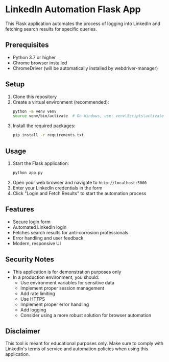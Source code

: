 # LinkedIn Automation Flask App

This Flask application automates the process of logging into LinkedIn and fetching search results for specific queries.

## Prerequisites

- Python 3.7 or higher
- Chrome browser installed
- ChromeDriver (will be automatically installed by webdriver-manager)

## Setup

1. Clone this repository
2. Create a virtual environment (recommended):
   ```bash
   python -m venv venv
   source venv/bin/activate  # On Windows, use: venv\Scripts\activate
   ```
3. Install the required packages:
   ```bash
   pip install -r requirements.txt
   ```

## Usage

1. Start the Flask application:
   ```bash
   python app.py
   ```
2. Open your web browser and navigate to `http://localhost:5000`
3. Enter your LinkedIn credentials in the form
4. Click "Login and Fetch Results" to start the automation process

## Features

- Secure login form
- Automated LinkedIn login
- Fetches search results for anti-corrosion professionals
- Error handling and user feedback
- Modern, responsive UI

## Security Notes

- This application is for demonstration purposes only
- In a production environment, you should:
  - Use environment variables for sensitive data
  - Implement proper session management
  - Add rate limiting
  - Use HTTPS
  - Implement proper error handling
  - Add logging
  - Consider using a more robust solution for browser automation

## Disclaimer

This tool is meant for educational purposes only. Make sure to comply with LinkedIn's terms of service and automation policies when using this application. 